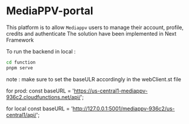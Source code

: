 # MediaPPV-portal

This platform is to allow `Mediappv` users to manage their account, profile, credits and authenticate
The solution have been implemented in Next Framework

To run the backend in local :

```bash
cd function
pnpm serve
```

note : make sure to set the baseULR accordingly in the webClient.st file

for prod:
const baseURL = 'https://us-central1-mediappv-936c2.cloudfunctions.net/api/';

for local
const baseURL = 'http://127.0.0.1:5001/mediappv-936c2/us-central1/api/';
